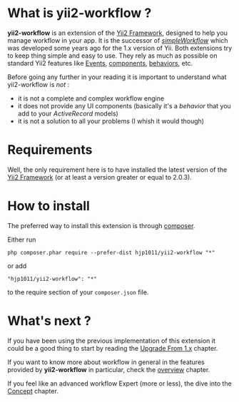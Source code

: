 # What is yii2-workflow ?

**yii2-workflow** is an extension of the [Yii2 Framework](http://www.yiiframework.com/), designed to help you manage workflow in your app. It is the successor of *[simpleWorkflow](http://s172418307.onlinehome.fr/project/sandbox/www/index.php?r=simpleWorkflow/page&view=home)* which was developed some years ago for the 1.x version of Yii. Both extensions try to keep thing simple and easy to use. They rely as much as possible on standard Yii2 features like [Events](http://www.yiiframework.com/doc-2.0/guide-concept-events.html), [components](http://www.yiiframework.com/doc-2.0/guide-concept-components.html), [behaviors](http://www.yiiframework.com/doc-2.0/guide-concept-behaviors.html), etc.

Before going any further in your reading it is important to understand what yii2-workflow is *not* :

- it is not a complete and complex workflow engine
- it does not provide any UI components (basically it's a *behavior* that you add to your *ActiveRecord* models)
- it is not a solution to all your problems (I whish it would though)

# Requirements

Well, the only requirement here is to have installed the latest version of the [Yii2 Framework](http://www.yiiframework.com/) (or at least a version greater or equal to 2.0.3).

# How to install

The preferred way to install this extension is through [composer](http://getcomposer.org/download/).

Either run

```
php composer.phar require --prefer-dist hjp1011/yii2-workflow "*"
```

or add

```
"hjp1011/yii2-workflow": "*"
```

to the require section of your `composer.json` file.

# What's next ?

If you have been using the previous implementation of this extension it could be a good thing to start by reading the [Upgrade From 1.x](upgrade.md) chapter.

If you want to know more about workflow in general in the features provided by **yii2-workflow** in particular, check the [overview](overview.md) chapter.

If you feel like an advanced workflow Expert (more or less), the dive into the [Concept](concept-overview.md) chapter.
